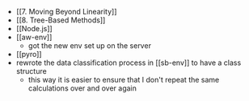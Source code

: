 - [[7. Moving Beyond Linearity]] 
- [[8. Tree-Based Methods]] 
- [[Node.js]] 
- [[aw-env]]
	- got the new env set up on the server
- [[pyro]] 
- rewrote the data classification process in [[sb-env]] to have a class structure
	- this way it is easier to ensure that I don't repeat the same calculations over and over again